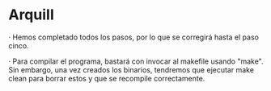 # ArquiII

· Hemos completado todos los pasos, por lo que se corregirá hasta el paso cinco.

· Para compilar el programa, bastará con invocar al makefile usando "make". Sin embargo, una vez creados los binarios, tendremos que ejecutar make clean para borrar estos y que se recompile correctamente.
